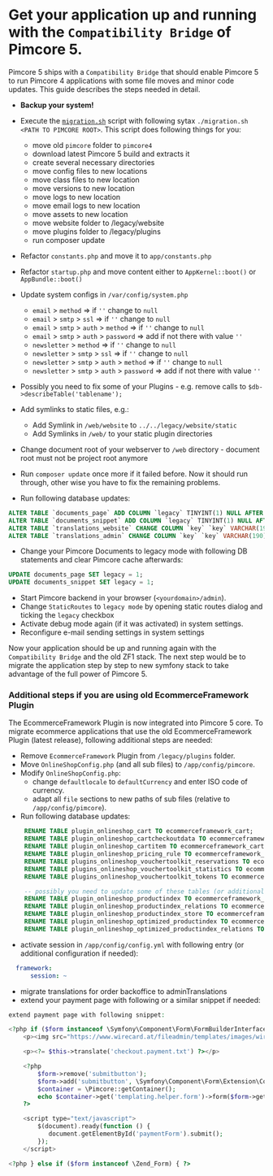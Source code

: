 # Get your application up and running with the `Compatibility Bridge` of Pimcore 5. 
Pimcore 5 ships with a `Compatibility Bridge` that should enable Pimcore 5 to run Pimcore 4 applications with some file 
moves and minor code updates.
This guide describes the steps needed in detail. 
  
- **Backup your system!** 
- Execute the [`migration.sh`](./migration.sh) script with following sytax `./migration.sh <PATH TO PIMCORE ROOT>`. 
This script does following things for you: 
  - move old `pimcore` folder to `pimcore4`
  - download latest Pimcore 5 build and extracts it
  - create several necessary directories
  - move config files to new locations
  - move class files to new location
  - move versions to new location
  - move logs to new location
  - move email logs to new location
  - move assets to new location
  - move website folder to /legacy/website
  - move plugins folder to /legacy/plugins
  - run composer update

- Refactor `constants.php` and move it to `app/constants.php`
- Refactor `startup.php` and move content either to `AppKernel::boot()` or `AppBundle::boot()`
- Update system configs in `/var/config/system.php`
    - `email` > `method` => if `''` change to `null`
    - `email` > `smtp` > `ssl` => if `''` change to `null`
    - `email` > `smtp` > `auth` > `method` => if `''` change to `null`
    - `email` > `smtp` > `auth` > `password` => add if not there with value `''`
    - `newsletter` > `method` => if `''` change to `null`
    - `newsletter` > `smtp` > `ssl` => if `''` change to `null`
    - `newsletter` > `smtp` > `auth` > `method` => if `''` change to `null`
    - `newsletter` > `smtp` > `auth` > `password` => add if not there with value `''`


- Possibly you need to fix some of your Plugins - e.g. remove calls to `$db->describeTable('tablename');`
- Add symlinks to static files, e.g.: 
  - Add Symlink in `/web/website` to `../../legacy/website/static`
  - Add Symlinks in `/web/` to your static plugin directories

- Change document root of your webserver to `/web` directory - document root must not be project root anymore

- Run `composer update` once more if it failed before. Now it should run through, other wise you have to fix the 
remaining problems. 

- Run following database updates: 
```sql 
ALTER TABLE `documents_page` ADD COLUMN `legacy` TINYINT(1) NULL AFTER `personas`;
ALTER TABLE `documents_snippet` ADD COLUMN `legacy` TINYINT(1) NULL AFTER `contentMasterDocumentId`;
ALTER TABLE `translations_website` CHANGE COLUMN `key` `key` VARCHAR(190) NOT NULL DEFAULT '' COLLATE 'utf8mb4_bin';
ALTER TABLE `translations_admin` CHANGE COLUMN `key` `key` VARCHAR(190) NOT NULL DEFAULT '' COLLATE 'utf8mb4_bin'; 
```

- Change your Pimcore Documents to legacy mode with following DB statements and clear Pimcore cache afterwards: 
```sql
UPDATE documents_page SET legacy = 1; 
UPDATE documents_snippet SET legacy = 1;
```

- Start Pimcore backend in your browser (`<yourdomain>/admin`).
- Change `StaticRoutes` to `legacy mode` by opening static routes dialog and ticking the `legacy` checkbox
- Activate debug mode again (if it was activated) in system settings. 
- Reconfigure e-mail sending settings in system settings


Now your application should be up and running again with the `Compatibility Bridge` and the old ZF1 stack. 
The next step would be to migrate the application step by step to new symfony stack to take advantage of the full power 
of Pimcore 5. 



### Additional steps if you are using old EcommerceFramework Plugin 
The EcommerceFramework Plugin is now integrated into Pimcore 5 core. To migrate ecommerce applications that use the old 
EcommerceFramework Plugin (latest release), following additional steps are needed: 
- Remove `EcommerceFramework` Plugin from `/legacy/plugins` folder.
- Move `OnlineShopConfig.php` (and all sub files) to `/app/config/pimcore`. 
- Modify `OnlineShopConfig.php`: 
   - change `defaultlocale` to `defaultCurrency` and enter ISO code of currency.
   - adapt all `file` sections to new paths of sub files (relative to `/app/config/pimcore`).
- Run following database updates: 
   ```sql 
   	RENAME TABLE plugin_onlineshop_cart TO ecommerceframework_cart; 
   	RENAME TABLE plugin_onlineshop_cartcheckoutdata TO ecommerceframework_cartcheckoutdata; 
   	RENAME TABLE plugin_onlineshop_cartitem TO ecommerceframework_cartitem; 
   	RENAME TABLE plugin_onlineshop_pricing_rule TO ecommerceframework_pricing_rule; 
   	RENAME TABLE plugins_onlineshop_vouchertoolkit_reservations TO ecommerceframework_vouchertoolkit_reservations;
   	RENAME TABLE plugins_onlineshop_vouchertoolkit_statistics TO ecommerceframework_vouchertoolkit_statistics;
   	RENAME TABLE plugins_onlineshop_vouchertoolkit_tokens TO ecommerceframework_vouchertoolkit_tokens;
   
    -- possibly you need to update some of these tables (or additional product index tables) too - depends on you configuration 
   	RENAME TABLE plugin_onlineshop_productindex TO ecommerceframework_productindex; 
   	RENAME TABLE plugin_onlineshop_productindex_relations TO ecommerceframework_productindex_relations; 
   	RENAME TABLE plugin_onlineshop_productindex_store TO ecommerceframework_productindex_store; 
   	RENAME TABLE plugin_onlineshop_optimized_productindex TO ecommerceframework_optimized_productindex; 
   	RENAME TABLE plugin_onlineshop_optimized_productindex_relations TO ecommerceframework_optimized_productindex_relations;
   ```
- activate session in `/app/config/config.yml` with following entry (or additional configuration if needed): 
```yml 
  framework:
      session: ~
```
- migrate translations for order backoffice to adminTranslations
- extend your payment page with following or a similar snippet if needed: 
```php
extend payment page with following snippet: 

<?php if ($form instanceof \Symfony\Component\Form\FormBuilderInterface) { ?>
    <p><img src="https://www.wirecard.at/fileadmin/templates/images/wirecard-logo.png"/></p>

    <p><?= $this->translate('checkout.payment.txt') ?></p>

    <?php
        $form->remove('submitbutton');
        $form->add('submitbutton', \Symfony\Component\Form\Extension\Core\Type\SubmitType::class, ['attr' => ['class' => 'btn btn-primary'], 'label' => $this->translate('checkout.payment.paynow')]);
        $container = \Pimcore::getContainer();
        echo $container->get('templating.helper.form')->form($form->getForm()->createView());
    ?>

    <script type="text/javascript">
        $(document).ready(function () {
           document.getElementById('paymentForm').submit();
        });
    </script>

<?php } else if ($form instanceof \Zend_Form) { ?>
```